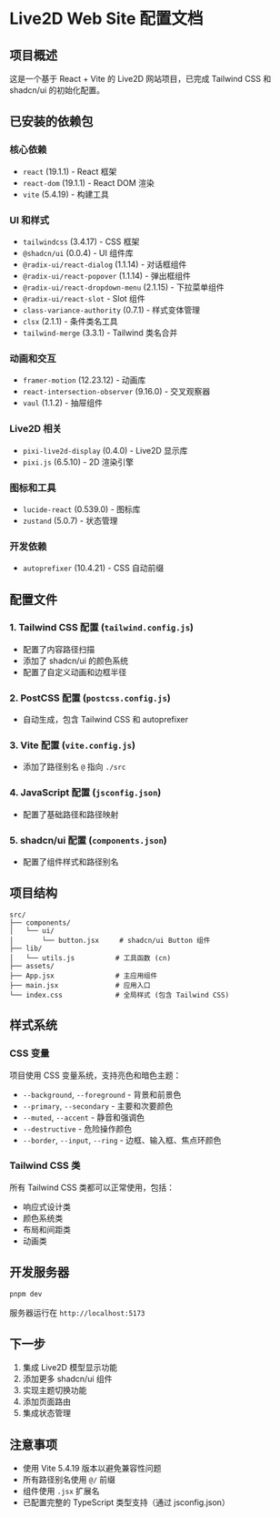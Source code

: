 # Live2D Web Site 配置文档

## 项目概述
这是一个基于 React + Vite 的 Live2D 网站项目，已完成 Tailwind CSS 和 shadcn/ui 的初始化配置。

## 已安装的依赖包

### 核心依赖
- `react` (19.1.1) - React 框架
- `react-dom` (19.1.1) - React DOM 渲染
- `vite` (5.4.19) - 构建工具

### UI 和样式
- `tailwindcss` (3.4.17) - CSS 框架
- `@shadcn/ui` (0.0.4) - UI 组件库
- `@radix-ui/react-dialog` (1.1.14) - 对话框组件
- `@radix-ui/react-popover` (1.1.14) - 弹出框组件
- `@radix-ui/react-dropdown-menu` (2.1.15) - 下拉菜单组件
- `@radix-ui/react-slot` - Slot 组件
- `class-variance-authority` (0.7.1) - 样式变体管理
- `clsx` (2.1.1) - 条件类名工具
- `tailwind-merge` (3.3.1) - Tailwind 类名合并

### 动画和交互
- `framer-motion` (12.23.12) - 动画库
- `react-intersection-observer` (9.16.0) - 交叉观察器
- `vaul` (1.1.2) - 抽屉组件

### Live2D 相关
- `pixi-live2d-display` (0.4.0) - Live2D 显示库
- `pixi.js` (6.5.10) - 2D 渲染引擎

### 图标和工具
- `lucide-react` (0.539.0) - 图标库
- `zustand` (5.0.7) - 状态管理

### 开发依赖
- `autoprefixer` (10.4.21) - CSS 自动前缀

## 配置文件

### 1. Tailwind CSS 配置 (`tailwind.config.js`)
- 配置了内容路径扫描
- 添加了 shadcn/ui 的颜色系统
- 配置了自定义动画和边框半径

### 2. PostCSS 配置 (`postcss.config.js`)
- 自动生成，包含 Tailwind CSS 和 autoprefixer

### 3. Vite 配置 (`vite.config.js`)
- 添加了路径别名 `@` 指向 `./src`

### 4. JavaScript 配置 (`jsconfig.json`)
- 配置了基础路径和路径映射

### 5. shadcn/ui 配置 (`components.json`)
- 配置了组件样式和路径别名

## 项目结构
```
src/
├── components/
│   └── ui/
│       └── button.jsx     # shadcn/ui Button 组件
├── lib/
│   └── utils.js          # 工具函数 (cn)
├── assets/
├── App.jsx               # 主应用组件
├── main.jsx              # 应用入口
└── index.css             # 全局样式 (包含 Tailwind CSS)
```

## 样式系统

### CSS 变量
项目使用 CSS 变量系统，支持亮色和暗色主题：
- `--background`, `--foreground` - 背景和前景色
- `--primary`, `--secondary` - 主要和次要颜色
- `--muted`, `--accent` - 静音和强调色
- `--destructive` - 危险操作颜色
- `--border`, `--input`, `--ring` - 边框、输入框、焦点环颜色

### Tailwind CSS 类
所有 Tailwind CSS 类都可以正常使用，包括：
- 响应式设计类
- 颜色系统类
- 布局和间距类
- 动画类

## 开发服务器
```bash
pnpm dev
```
服务器运行在 `http://localhost:5173`

## 下一步
1. 集成 Live2D 模型显示功能
2. 添加更多 shadcn/ui 组件
3. 实现主题切换功能
4. 添加页面路由
5. 集成状态管理

## 注意事项
- 使用 Vite 5.4.19 版本以避免兼容性问题
- 所有路径别名使用 `@/` 前缀
- 组件使用 `.jsx` 扩展名
- 已配置完整的 TypeScript 类型支持（通过 jsconfig.json）
